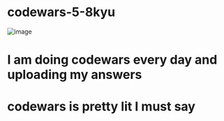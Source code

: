 # codewars-5-8kyu
![image](https://user-images.githubusercontent.com/112201564/193159148-051f8e8b-7641-4439-abfe-e74d562ce72a.png)

# I am doing codewars every day and uploading my answers
# codewars is pretty lit I must say
